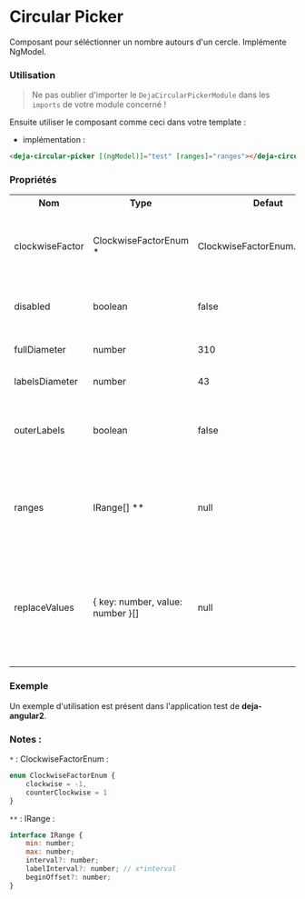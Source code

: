 # Circular Picker
Composant pour séléctionner un nombre autours d'un cercle. Implémente NgModel.  

### Utilisation
> Ne pas oublier d'importer le `DejaCircularPickerModule` dans les `imports` de votre module concerné !

Ensuite utiliser le composant comme ceci dans votre template :

 - implémentation :

```html
<deja-circular-picker [(ngModel)]="test" [ranges]="ranges"></deja-circular-picker>
```

### Propriétés

<table>
<tr>
    <th>Nom</th>
    <th>Type</th>
    <th>Defaut</th>
    <th>Description</th>
</tr>
<tr>
    <td>clockwiseFactor</td>
    <td>ClockwiseFactorEnum *</td>
    <td>ClockwiseFactorEnum.clockwise</td>
    <td>Sens dans lequel les valeurs tournent autours du cercle.</td>
</tr>
<tr>
    <td>disabled</td>
    <td>boolean</td>
    <td>false</td>
    <td>Pour désactiver le circular picker</td>
</tr>
<tr>
    <td>fullDiameter</td>
    <td>number</td>
    <td>310</td>
    <td>Diamètre du circular picker</td>
</tr>
<tr>
    <td>labelsDiameter</td>
    <td>number</td>
    <td>43</td>
    <td>Diamètre des labels</td>
</tr>
<tr>
    <td>outerLabels</td>
    <td>boolean</td>
    <td>false</td>
    <td>Les labels sont en dehors du cercle si cette valeur est à true</td>
</tr>
<tr>
    <td>ranges</td>
    <td>IRange[] **</td>
    <td>null</td>
    <td>Ranges a afficher sur le picker. Voir la demoApp pour plus de détails</td>
</tr>
<tr>
    <td>replaceValues</td>
    <td>{ key: number, value: number }[]</td>
    <td>null</td>
    <td>Valeurs a remplacer sur le range (par ex: dans le cadre d'une horloge, le 24 est remplacé par 0)</td>
</tr>
</table>

### Exemple
Un exemple d'utilisation est présent dans l'application test de **deja-angular2**.


### Notes : 
`*` : ClockwiseFactorEnum : 
```javascript
enum ClockwiseFactorEnum {
    clockwise = -1,
    counterClockwise = 1
}
```

`**` : IRange : 
```javascript
interface IRange {
    min: number; 
    max: number; 
    interval?: number; 
    labelInterval?: number; // x*interval
    beginOffset?: number;
}
```